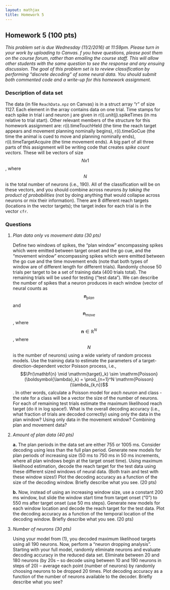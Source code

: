 ```yaml
---
layout: mathjax
title: Homework 5
---
```


## Homework 5 (100 pts)

_This problem set is due Wednesday (11/2/2016) at 11:59pm. Please turn in your work by uploading to
Canvas. f you have questions, please post them on the course forum, rather than emailing the
course staff. This will allow other students with the same question to see the response and any
ensuing discussion. The goal of this problem set is to review classification by performing
“discrete decoding” of some neural data. You should submit both commented code and a write-up
for this homework assignment._


### Description of data set

The data (in file `ReachData.npz` on Canvas) is in a struct array “r” of size 1127. Each
element in the array contains data on one trial. Time stamps for each spike in trial
i and neuron j are given in r(i).unit(j).spikeTimes (in ms relative to trial start). Other
relevant members of the structure for this homework assignment are: r(i).timeTouchHeld (the
time the reach target appears and movement planning nominally begins), r(i).timeGoCue (the time
the animal is cued to move and planning nominally ends), r(i).timeTargetAcquire (the time
movement ends). A big part of all three parts of this assignment will be writing code that
creates _spike count vectors_. These will be vectors of size $$Nx1$$, where $$N$$ is the total
number of neurons (i.e., 190). All of the classification will be on these vectors, and you
should combine across neurons _by taking the product of probabilities_ (not by doing anything
that would collapse across neurons or mix their information). There are 8 different reach
targets (locations in the vector targets); the target index for each trial is in the vector
`cfr`.

### Questions

1. _Plan data only vs movement data (30 pts)_

   Define two windows of spikes, the “plan window” encompassing spikes which were emitted between
   target onset and the go cue, and the “movement window” encompassing spikes which were emitted
   between the go cue and the time movement ends (note that both types of window are of different
   length for different trials). Randomly choose 50 trials per target to be a set of training data
   (400 trials total). The remaining trials will be used for testing (“test data”). We can
   describe the number of spikes that a neuron produces in each window (vector of neural counts as
   $$\mathbf{n}_{plan}$$ and $$\mathbf{n}_{move}$$, where $$\mathbf{n} \in \mathbb{R}^N$$,
   where $$N$$ is the number of neurons) using a wide variety of random process
   models. Use the training data to estimate the parameters of a target- direction-dependent
   vector Poisson process, i.e., $$\Pr(\mathbf{n} \mid \mathrm{target}_k) \sim
   \mathrm{Poisson}(\boldsymbol{\lambda}_k) = \prod_{n=1}^N \mathrm{Poisson}(\lambda_{k,n})$$.
   In other words, calculate a Poisson model for _each neuron_ and class - the rate for a class
   will be a vector the size of the number of neurons.  For each of remaining test trials
   estimate the maximum likelihood reach target (do it in log space!). What is the overall
   decoding accuracy (i.e., what fraction of trials are decoded correctly) using only the data
   in the plan window? Using only data in the movement window?  Combining plan and movement
   data?


2. _Amount of plan data (40 pts)_

     **a.** The plan periods in the data set are either 755 or 1005 ms. Consider decoding using less
     than the full plan period. Generate new models for plan periods of increasing size (50 ms to
     750 ms in 50 ms increments, where all plan windows begin at the target onset time). Using
     maximum likelihood estimation, decode the reach target for the test data using these different
     sized windows of neural data. (Both train and test with these window sizes!) Plot the
     decoding accuracy as a function of the size of the decoding window. Briefly describe what
     you see. (20 pts)

     **b.** Now, instead of using an increasing window size, use a constant 200 ms window, but slide
     the window start time from target onset (“0”) to 550 ms after target onset (use 50 ms
     steps). Generate new models for each window location and decode the reach target for the
     test data. Plot the decoding accuracy as a function of the temporal location of the
     decoding window. Briefly describe what you see. (20 pts)

3. _Number of neurons (30 pts)_

     Using your model from (1), you decoded maximum likelihood targets using all 190 neurons. Now,
     perform a “neuron dropping analysis”. Starting with your full model, randomly eliminate neurons
     and evaluate decoding accuracy in the reduced data set. Eliminate between 20 and 180 neurons
     (by 20s – so decode using between 10 and 190 neurons in steps of 20) – average each point
     (number of neurons) by randomly choosing neurons to be dropped 20 times. Plot decoding
     accuracy as a function of the number of neurons available to the decoder. Briefly describe
     what you see?
 

